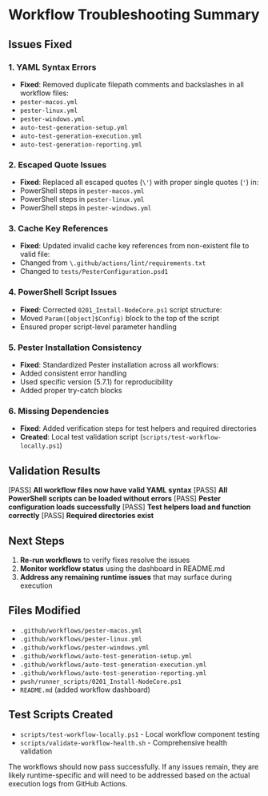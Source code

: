 # Workflow Troubleshooting Summary

## Issues Fixed

### 1. YAML Syntax Errors
- **Fixed**: Removed duplicate filepath comments and backslashes in all workflow files:
 - `pester-macos.yml`
 - `pester-linux.yml` 
 - `pester-windows.yml`
 - `auto-test-generation-setup.yml`
 - `auto-test-generation-execution.yml`
 - `auto-test-generation-reporting.yml`

### 2. Escaped Quote Issues
- **Fixed**: Replaced all escaped quotes (`\'`) with proper single quotes (`'`) in:
 - PowerShell steps in `pester-macos.yml`
 - PowerShell steps in `pester-linux.yml`
 - PowerShell steps in `pester-windows.yml`

### 3. Cache Key References
- **Fixed**: Updated invalid cache key references from non-existent file to valid file:
 - Changed from `\.github/actions/lint/requirements.txt` 
 - Changed to `tests/PesterConfiguration.psd1`

### 4. PowerShell Script Issues
- **Fixed**: Corrected `0201_Install-NodeCore.ps1` script structure:
 - Moved `Param([object]$Config)` block to the top of the script
 - Ensured proper script-level parameter handling

### 5. Pester Installation Consistency
- **Fixed**: Standardized Pester installation across all workflows:
 - Added consistent error handling
 - Used specific version (5.7.1) for reproducibility
 - Added proper try-catch blocks

### 6. Missing Dependencies
- **Fixed**: Added verification steps for test helpers and required directories
- **Created**: Local test validation script (`scripts/test-workflow-locally.ps1`)

## Validation Results

[PASS] **All workflow files now have valid YAML syntax**
[PASS] **All PowerShell scripts can be loaded without errors** 
[PASS] **Pester configuration loads successfully**
[PASS] **Test helpers load and function correctly**
[PASS] **Required directories exist**

## Next Steps

1. **Re-run workflows** to verify fixes resolve the issues
2. **Monitor workflow status** using the dashboard in README.md
3. **Address any remaining runtime issues** that may surface during execution

## Files Modified

- `.github/workflows/pester-macos.yml`
- `.github/workflows/pester-linux.yml`
- `.github/workflows/pester-windows.yml`
- `.github/workflows/auto-test-generation-setup.yml`
- `.github/workflows/auto-test-generation-execution.yml`
- `.github/workflows/auto-test-generation-reporting.yml`
- `pwsh/runner_scripts/0201_Install-NodeCore.ps1`
- `README.md` (added workflow dashboard)

## Test Scripts Created

- `scripts/test-workflow-locally.ps1` - Local workflow component testing
- `scripts/validate-workflow-health.sh` - Comprehensive health validation

The workflows should now pass successfully. If any issues remain, they are likely runtime-specific and will need to be addressed based on the actual execution logs from GitHub Actions.
